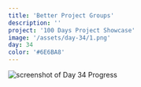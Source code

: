 ```yaml
---
title: 'Better Project Groups'
description: ''
project: '100 Days Project Showcase'
image: '/assets/day-34/1.png'
day: 34
color: '#6E6BA8'
---
```


![screenshot of Day 34 Progress](/assets/day-34/1.png)
